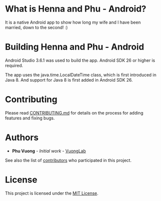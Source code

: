 # What is Henna and Phu - Android?

It is a native Android app to show how long my wife and I have been married, down to the second! :)

# Building Henna and Phu - Android

Android Studio 3.6.1 was used to build the app. Android SDK 26 or higher is required.

The app uses the java.time.LocalDateTime class, which is first introduced in Java 8. And support for Java 8 is first added in Android SDK 26.

# Contributing

Please read [CONTRIBUTING.md](CONTRIBUTING.md) for details on the process for adding features and fixing bugs.

# Authors

* **Phu Vuong** - *Initial work* - [VuongLab](https://github.com/VuongLab)

See also the list of [contributors](https://github.com/vuonglab/henna-and-phu-android/contributors) who participated in this project.

# License

This project is licensed under the [MIT License](LICENSE).